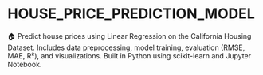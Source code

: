 # HOUSE_PRICE_PREDICTION_MODEL
🏠 Predict house prices using Linear Regression on the California Housing Dataset. Includes data preprocessing, model training, evaluation (RMSE, MAE, R²), and visualizations. Built in Python using scikit-learn and Jupyter Notebook.
